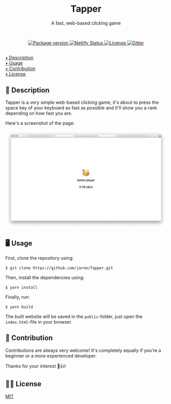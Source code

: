 <h1 align="center">Tapper</h1>
<p align="center">A fast, web-based clicking game</p>

<br>

<p align="center">
    <a href="https://github.com/jarne/Tapper/blob/master/package.json">
        <img src="https://img.shields.io/github/package-json/v/jarne/Chat.svg" alt="Package version">
    </a>
    <a href="https://app.netlify.com/sites/clever-dijkstra-9bf79e/deploys">
        <img src="https://api.netlify.com/api/v1/badges/8b4e8370-8594-4598-b671-4c44afb6320b/deploy-status" alt="Netlify Status">
    </a>
    <a href="https://github.com/jarne/Tapper/blob/master/LICENSE">
        <img src="https://img.shields.io/github/license/jarne/Tapper.svg" alt="License">
    </a>
    <a href="https://gitter.im/jarne/Tapper">
        <img src="https://img.shields.io/gitter/room/jarne/Tapper.svg" alt="Gitter">
    </a>
</p>

##

[• Description](#-description)  
[• Usage](#-usage)  
[• Contribution](#-contribution)  
[• License](#%EF%B8%8F-license)

## 📙 Description
Tapper is a very simple web-based clicking game, it's about to press the space key of your keyboard as fast as possible and it'll show you a rank depending on how fast you are.

Here's a screenshot of the page:

<img src=".github/.media/screenshot.png" alt="Screenshot">

## 🖥 Usage
First, clone the repository using:

```
$ git clone https://github.com/jarne/Tapper.git
```

Then, install the dependencies using:

```
$ yarn install
```

Finally, run:

```
$ yarn build
```

The built website will be saved in the `public`-folder, just open the `index.html`-file in your browser.

## 🙋‍ Contribution
Contributions are always very welcome! It's completely equally if you're a beginner or a more experienced developer.

Thanks for your interest 🎉👍!

## 👨‍⚖️ License
[MIT](https://github.com/jarne/Tapper/blob/master/LICENSE)

